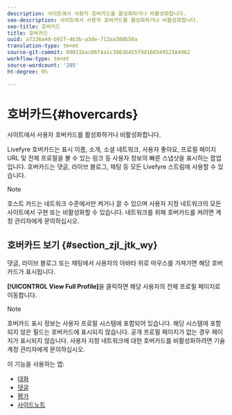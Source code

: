 ```yaml
---
description: 사이트에서 사용자 호버카드를 활성화하거나 비활성화합니다.
seo-description: 사이트에서 사용자 호버카드를 활성화하거나 비활성화합니다.
seo-title: 호버카드
title: 호버카드
uuid: a7336a4d-b92f-4b3b-a3de-713aa388b58a
translation-type: tm+mt
source-git-commit: 09011bac06f4a1c39836455f9d16654952184962
workflow-type: tm+mt
source-wordcount: '205'
ht-degree: 0%

---
```



# 호버카드{#hovercards}

사이트에서 사용자 호버카드를 활성화하거나 비활성화합니다.

Livefyre 호버카드는 표시 이름, 소개, 소셜 네트워크, 사용자 좋아요, 프로필 페이지 URL 및 전체 프로필을 볼 수 있는 링크 등 사용자 정보의 빠른 스냅샷을 표시하는 팝업입니다. 호버카드는 댓글, 라이브 블로그, 채팅 등 모든 Livefyre 스트림에 사용할 수 있습니다.

>[!NOTE]
>
>호스트 카드는 네트워크 수준에서만 켜거나 끌 수 있으며 사용자 지정 네트워크의 모든 사이트에서 구현 또는 비활성화할 수 있습니다. 네트워크를 위해 호버카드를 켜려면 계정 관리자에게 문의하십시오.

## 호버카드 보기 {#section_zjl_jtk_wy}

댓글, 라이브 블로그 또는 채팅에서 사용자의 아바타 위로 마우스를 가져가면 해당 호버카드가 표시됩니다.

**[!UICONTROL View Full Profile]**&#x200B;을 클릭하면 해당 사용자의 전체 프로필 페이지로 이동합니다.

>[!NOTE]
>
>호버카드 표시 정보는 사용자 프로필 시스템에 포함되어 있습니다. 해당 시스템에 포함되지 않은 필드는 호버카드에 표시되지 않습니다. 공개 프로필 페이지가 없는 경우 페이지가 표시되지 않습니다. 사용자 지정 네트워크에 대한 호버카드를 비활성화하려면 기술 계정 관리자에게 문의하십시오.



이 기능을 사용하는 앱:

* [대화](/help/using/c-about-apps/c-chat-app/c-chat-app.md#c_chat_app)
* [댓글](/help/using/c-about-apps/c-comments/c-comments.md)
* [평가](/help/using/c-about-apps/c-reviews-app/c-reviews-app.md#c_reviews_app)
* [사이드노트](/help/using/c-about-apps/c-sidenotes-app/c-sidenotes-app.md#c_sidenotes_app)

